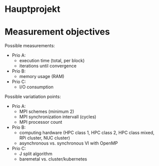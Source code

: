 Hauptprojekt
============

# Measurement objectives

Possible measurements:
- Prio A:
  - execution time (total, per block)
  - iterations until convergence
- Prio B:
  - memory usage (RAM)
- Prio C:
  - I/O consumption

Possible variatiation points:
- Prio A:
  - MPI schemes (minimum 2)
  - MPI synchronization intervall (cycles)
  - MPI processor count
- Prio B:
  - computing hardware (HPC class 1, HPC class 2, HPC class mixed, RPi cluster, NUC cluster)
  - asynchronous vs. synchronous VI with OpenMP
- Prio C:
  - J split algorithm
  - baremetal vs. cluster/kubernetes
